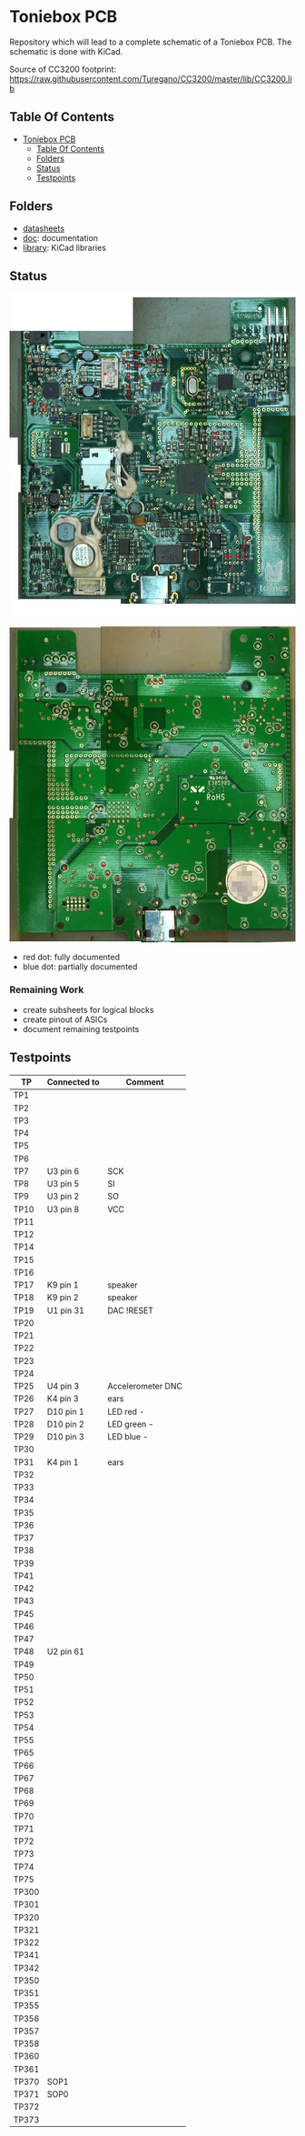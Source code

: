 # Toniebox PCB

Repository which will lead to a complete schematic of a Toniebox PCB. The schematic is done with KiCad.


Source of CC3200 footprint: https://raw.githubusercontent.com/Turegano/CC3200/master/lib/CC3200.lib

## Table Of Contents
- [Toniebox PCB](#toniebox-pcb)
  - [Table Of Contents](#table-of-contents)
  - [Folders](#folders)
  - [Status](#status)
  - [Testpoints](#testpoints)


## Folders

* [datasheets](datasheets/)
* [doc](doc/): documentation
* [library](library/): KiCad libraries

## Status


![Top](doc/progress_top.png)

![Bottom](doc/progress_bottom.png)

* red dot: fully documented
* blue dot: partially documented

### Remaining Work

* create subsheets for logical blocks
* create pinout of ASICs
* document remaining testpoints
  

## Testpoints

| TP    | Connected to | Comment           |
| ----- | ------------ | ----------------- |
| TP1   |              |                   |
| TP2   |              |                   |
| TP3   |              |                   |
| TP4   |              |                   |
| TP5   |              |                   |
| TP6   |              |                   |
| TP7   | U3 pin 6     | SCK               |
| TP8   | U3 pin 5     | SI                |
| TP9   | U3 pin 2     | SO                |
| TP10  | U3 pin 8     | VCC               |
| TP11  |              |                   |
| TP12  |              |                   |
| TP14  |              |                   |
| TP15  |              |                   |
| TP16  |              |                   |
| TP17  | K9 pin 1     | speaker           |
| TP18  | K9 pin 2     | speaker           |
| TP19  | U1 pin 31    | DAC !RESET        |
| TP20  |              |                   |
| TP21  |              |                   |
| TP22  |              |                   |
| TP23  |              |                   |
| TP24  |              |                   |
| TP25  | U4 pin 3     | Accelerometer DNC |
| TP26  | K4 pin 3     | ears              |
| TP27  | D10 pin 1    | LED red -         |
| TP28  | D10 pin 2    | LED green -       |
| TP29  | D10 pin 3    | LED blue -        |
| TP30  |              |                   |
| TP31  | K4 pin 1     | ears              |
| TP32  |              |                   |
| TP33  |              |                   |
| TP34  |              |                   |
| TP35  |              |                   |
| TP36  |              |                   |
| TP37  |              |                   |
| TP38  |              |                   |
| TP39  |              |                   |
| TP41  |              |                   |
| TP42  |              |                   |
| TP43  |              |                   |
| TP45  |              |                   |
| TP46  |              |                   |
| TP47  |              |                   |
| TP48  | U2 pin 61    | 
| TP49  |              |                   |
| TP50  |              |                   |
| TP51  |              |                   |
| TP52  |              |                   |
| TP53  |              |                   |
| TP54  |              |                   |
| TP55  |              |                   |
| TP65  |              |                   |
| TP66  |              |                   |
| TP67  |              |                   |
| TP68  |              |                   |
| TP69  |              |                   |
| TP70  |              |                   |
| TP71  |              |                   |
| TP72  |              |                   |
| TP73  |              |                   |
| TP74  |              |                   |
| TP75  |              |                   |
| TP300 |              |                   |
| TP301 |              |                   |
| TP320 |              |                   |
| TP321 |              |                   |
| TP322 |              |                   |
| TP341 |              |                   |
| TP342 |              |                   |
| TP350 |              |                   |
| TP351 |              |                   |
| TP355 |              |                   |
| TP356 |              |                   |
| TP357 |              |                   |
| TP358 |              |                   |
| TP360 |              |                   |
| TP361 |              |                   |
| TP370 | SOP1         |                   |
| TP371 | SOP0         |                   |
| TP372 |              |                   |
| TP373 |              |                   |